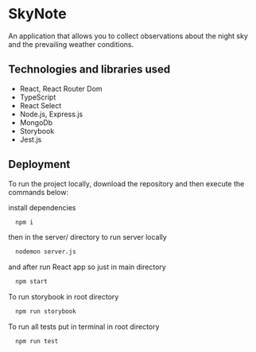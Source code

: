 
# SkyNote

An application that allows you to collect observations about the night sky and the prevailing weather conditions.

## Technologies and libraries used

- React, React Router Dom
- TypeScript
- React Select
- Node.js, Express.js
- MongoDb
- Storybook
- Jest.js

## Deployment

To run the project locally, download the repository and then execute the commands below:

install dependencies
```bash
  npm i  
```
then in the server/ directory to run server locally
```bash
  nodemon server.js  
```
and after run React app so just in main directory
```bash
  npm start
```
To run storybook in root directory
```bash
  npm run storybook
```
To run all tests put in terminal in root directory
```bash
  npm run test
```
